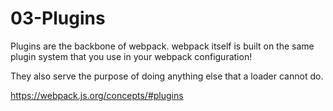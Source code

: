 # 03-Plugins

Plugins are the backbone of webpack. webpack itself is built on the same plugin system that you use in your webpack configuration!

They also serve the purpose of doing anything else that a loader cannot do.

https://webpack.js.org/concepts/#plugins
